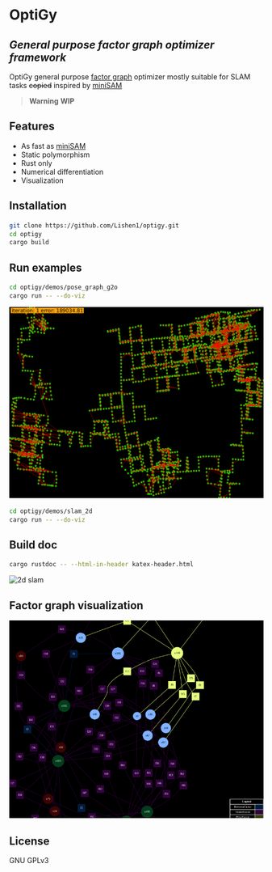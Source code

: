 # OptiGy
## _General purpose factor graph optimizer framework_

OptiGy general purpose [factor graph] optimizer mostly suitable for SLAM tasks ~~copied~~ inspired by [miniSAM]
>**Warning**
>**WIP**
## Features
- As fast as [miniSAM]
- Static polymorphism
- Rust only
- Numerical differentiation
- Visualization

## Installation

```sh
git clone https://github.com/Lishen1/optigy.git
cd optigy
cargo build
```
## Run examples
```sh
cd optigy/demos/pose_graph_g2o
cargo run -- --do-viz
```
![pose graph optimization](https://github.com/Lishen1/optigy/blob/master/static/pose_graph.gif)

```sh
cd optigy/demos/slam_2d
cargo run -- --do-viz
````
## Build doc
```sh
cargo rustdoc -- --html-in-header katex-header.html
```
![2d slam](https://github.com/Lishen1/optigy/blob/master/static/2d-slam.gif)
## Factor graph visualization
![2d slam](https://github.com/Lishen1/optigy/blob/master/static/graph_viz.png)
## License
GNU GPLv3

[//]: # (These are reference links used in the body of this note and get stripped out when the markdown processor does its job. There is no need to format nicely because it shouldn't be seen. Thanks SO - http://stackoverflow.com/questions/4823468/store-comments-in-markdown-syntax)

   [factor graph]: <https://en.wikipedia.org/wiki/Factor_graph>
   [miniSAM]: <https://github.com/dongjing3309/minisam>


